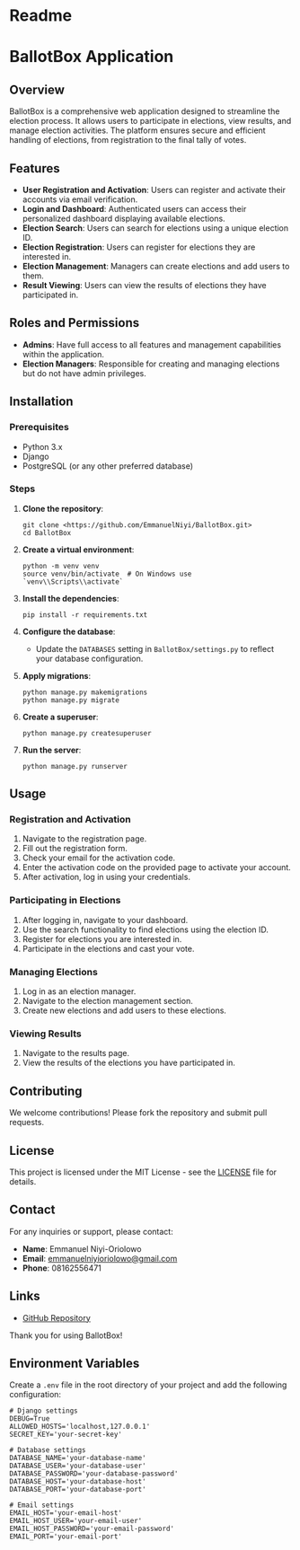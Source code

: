 # Readme

# BallotBox Application

## Overview

BallotBox is a comprehensive web application designed to streamline the election process. It allows users to participate in elections, view results, and manage election activities. The platform ensures secure and efficient handling of elections, from registration to the final tally of votes.

## Features

- **User Registration and Activation**: Users can register and activate their accounts via email verification.
- **Login and Dashboard**: Authenticated users can access their personalized dashboard displaying available elections.
- **Election Search**: Users can search for elections using a unique election ID.
- **Election Registration**: Users can register for elections they are interested in.
- **Election Management**: Managers can create elections and add users to them.
- **Result Viewing**: Users can view the results of elections they have participated in.

## Roles and Permissions

- **Admins**: Have full access to all features and management capabilities within the application.
- **Election Managers**: Responsible for creating and managing elections but do not have admin privileges.

## Installation

### Prerequisites

- Python 3.x
- Django
- PostgreSQL (or any other preferred database)

### Steps

1. **Clone the repository**:
    
    ```
    git clone <https://github.com/EmmanuelNiyi/BallotBox.git>
    cd BallotBox
    
    ```
    
2. **Create a virtual environment**:
    
    ```
    python -m venv venv
    source venv/bin/activate  # On Windows use `venv\\Scripts\\activate`
    
    ```
    
3. **Install the dependencies**:
    
    ```
    pip install -r requirements.txt
    
    ```
    
4. **Configure the database**:
    - Update the `DATABASES` setting in `BallotBox/settings.py` to reflect your database configuration.
5. **Apply migrations**:
    
    ```
    python manage.py makemigrations
    python manage.py migrate
    
    ```
    
6. **Create a superuser**:
    
    ```
    python manage.py createsuperuser
    
    ```
    
7. **Run the server**:
    
    ```
    python manage.py runserver
    
    ```
    

## Usage

### Registration and Activation

1. Navigate to the registration page.
2. Fill out the registration form.
3. Check your email for the activation code.
4. Enter the activation code on the provided page to activate your account.
5. After activation, log in using your credentials.

### Participating in Elections

1. After logging in, navigate to your dashboard.
2. Use the search functionality to find elections using the election ID.
3. Register for elections you are interested in.
4. Participate in the elections and cast your vote.

### Managing Elections

1. Log in as an election manager.
2. Navigate to the election management section.
3. Create new elections and add users to these elections.

### Viewing Results

1. Navigate to the results page.
2. View the results of the elections you have participated in.

## Contributing

We welcome contributions! Please fork the repository and submit pull requests.

## License

This project is licensed under the MIT License - see the [LICENSE](https://www.notion.so/LICENSE) file for details.

## Contact

For any inquiries or support, please contact:

- **Name**: Emmanuel Niyi-Oriolowo
- **Email**: [emmanuelniyioriolowo@gmail.com](mailto:emmanuelniyioriolowo@gmail.com)
- **Phone**: 08162556471

## Links

- [GitHub Repository](https://github.com/EmmanuelNiyi/BallotBox)

Thank you for using BallotBox!

## Environment Variables

Create a `.env` file in the root directory of your project and add the following configuration:

```
# Django settings
DEBUG=True
ALLOWED_HOSTS='localhost,127.0.0.1'
SECRET_KEY='your-secret-key'

# Database settings
DATABASE_NAME='your-database-name'
DATABASE_USER='your-database-user'
DATABASE_PASSWORD='your-database-password'
DATABASE_HOST='your-database-host'
DATABASE_PORT='your-database-port'

# Email settings
EMAIL_HOST='your-email-host'
EMAIL_HOST_USER='your-email-user'
EMAIL_HOST_PASSWORD='your-email-password'
EMAIL_PORT='your-email-port'
```
